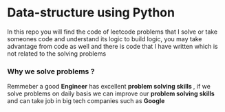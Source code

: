 # Data-structure using Python
<p> In this repo you will find the code of leetcode problems that I solve or take someones code and understand its logic to build logic, you may take advantage from code as well  and there is code that I have written which is not related to the solving problems</p>
<h3> Why we solve problems ? </h3>
<p> Remmeber a good <strong>Engineer</strong> has excellent <strong> problem solving skills </strong>, if we solve problems on daily basis we can improve our <strong> problem solving skills </strong> and can take job in big tech companies such as <strong>Google<strong/> </p>
